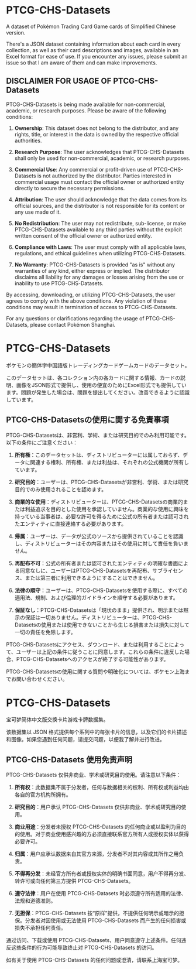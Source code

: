 # PTCG-CHS-Datasets

A dataset of Pokémon Trading Card Game cards of Simplified Chinese version.

There's a JSON dataset containing information about each card in every collection, as well as their card descriptions and images, available in an Excel format for ease of use. If you encounter any issues, please submit an issue so that I am aware of them and can make improvements.

## DISCLAIMER FOR USAGE OF PTCG-CHS-Datasets

PTCG-CHS-Datasets is being made available for non-commercial, academic, or research purposes. Please be aware of the following conditions:

1. **Ownership**: This dataset does not belong to the distributor, and any rights, title, or interest in the data is owned by the respective official authorities.

2. **Research Purpose**: The user acknowledges that PTCG-CHS-Datasets shall only be used for non-commercial, academic, or research purposes.

3. **Commercial Use**: Any commercial or profit-driven use of PTCG-CHS-Datasets is not authorized by the distributor. Parties interested in commercial usage must contact the official owner or authorized entity directly to secure the necessary permissions.

4. **Attribution**: The user should acknowledge that the data comes from its official sources, and the distributor is not responsible for its content or any use made of it.

4. **No Redistribution**: The user may not redistribute, sub-license, or make PTCG-CHS-Datasets available to any third parties without the explicit written consent of the official owner or authorized entity.

5. **Compliance with Laws**: The user must comply with all applicable laws, regulations, and ethical guidelines when utilizing PTCG-CHS-Datasets.

6. **No Warranty**: PTCG-CHS-Datasets is provided "as is" without any warranties of any kind, either express or implied. The distributor disclaims all liability for any damages or losses arising from the use or inability to use PTCG-CHS-Datasets.

By accessing, downloading, or utilizing PTCG-CHS-Datasets, the user agrees to comply with the above conditions. Any violation of these conditions may result in termination of access to PTCG-CHS-Datasets.

For any questions or clarifications regarding the usage of PTCG-CHS-Datasets, please contact Pokémon Shanghai.

# PTCG-CHS-Datasets

ポケモンの簡体字中国語版トレーディングカードゲームカードのデータセット。

このデータセットは、各コレクション内の各カードに関する情報、カードの説明、画像をJSON形式で提供し、使用の便宜のためにExcel形式でも提供しています。問題が発生した場合は、問題を提出してください。改善できるように認識しています。

## PTCG-CHS-Datasetsの使用に関する免責事項

PTCG-CHS-Datasetsは、非営利、学術、または研究目的でのみ利用可能です。以下の条件にご注意ください：

1. **所有権**：このデータセットは、ディストリビューターには属しておらず、データに関連する権利、所有権、または利益は、それぞれの公式機関が所有しています。

2. **研究目的**：ユーザーは、PTCG-CHS-Datasetsが非営利、学術、または研究目的でのみ使用されることを認めます。

3. **商業的な使用**：ディストリビューターは、PTCG-CHS-Datasetsの商業的または利益追求を目的とした使用を承認していません。商業的な使用に興味を持っている当事者は、必要な許可を得るために公式の所有者または認可されたエンティティに直接連絡する必要があります。

4. **帰属**：ユーザーは、データが公式のソースから提供されていることを認識し、ディストリビューターはその内容またはその使用に対して責任を負いません。

5. **再配布不可**：公式の所有者または認可されたエンティティの明確な書面による同意なしに、ユーザーはPTCG-CHS-Datasetsを再配布、サブライセンス、または第三者に利用できるようにすることはできません。

6. **法律の順守**：ユーザーは、PTCG-CHS-Datasetsを使用する際に、すべての適用法、規制、および倫理的ガイドラインを順守する必要があります。

7. **保証なし**：PTCG-CHS-Datasetsは「現状のまま」提供され、明示または黙示の保証は一切ありません。ディストリビューターは、PTCG-CHS-Datasetsの使用または使用できないことから生じる損害または損失に対して一切の責任を免除します。

PTCG-CHS-Datasetsにアクセス、ダウンロード、または利用することによって、ユーザーは上記の条件に従うことに同意します。これらの条件に違反した場合、PTCG-CHS-Datasetsへのアクセスが終了する可能性があります。

PTCG-CHS-Datasetsの使用に関する質問や明確化については、ポケモン上海までお問い合わせください。

# PTCG-CHS-Datasets

宝可梦简体中文版交换卡片游戏卡牌数据集。

该数据集以 JSON 格式提供每个系列中的每张卡片的信息，以及它们的卡片描述和图像。如果您遇到任何问题，请提交问题，以便我了解并进行改进。

## PTCG-CHS-Datasets 使用免责声明

PTCG-CHS-Datasets 仅供非商业、学术或研究目的使用。请注意以下条件：

1. **所有权**：此数据集不属于分发者，任何与数据相关的权利、所有权或利益均由各自的官方机构所拥有。

2. **研究目的**：用户承认 PTCG-CHS-Datasets 仅供非商业、学术或研究目的使用。

3. **商业用途**：分发者未授权 PTCG-CHS-Datasets 的任何商业或以盈利为目的的使用。对于商业使用感兴趣的方必须直接联系官方所有人或授权实体以获得必要许可。

4. **归属**：用户应承认数据来自其官方来源，分发者不对其内容或其所作之用负责。

5. **不得再分发**：未经官方所有者或授权实体的明确书面同意，用户不得再分发、转许可或向任何第三方提供 PTCG-CHS-Datasets。

6. **遵守法律**：用户在使用 PTCG-CHS-Datasets 时必须遵守所有适用的法律、法规和道德准则。

7. **无担保**：PTCG-CHS-Datasets 按“原样”提供，不提供任何明示或暗示的担保。分发者对因使用或无法使用 PTCG-CHS-Datasets 而产生的任何损害或损失不承担任何责任。

通过访问、下载或使用 PTCG-CHS-Datasets，用户同意遵守上述条件。任何违反这些条件的行为可能导致终止对 PTCG-CHS-Datasets 的访问。

如有关于使用 PTCG-CHS-Datasets 的任何问题或澄清，请联系上海宝可梦。